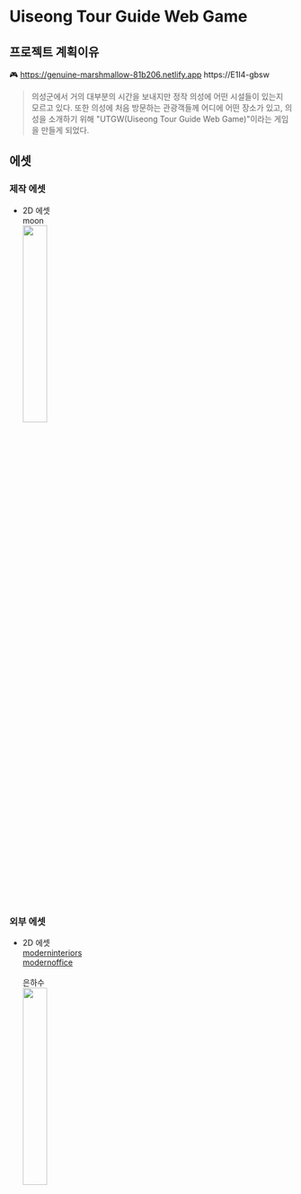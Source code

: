 # Uiseong Tour Guide Web Game
## 프로젝트 계획이유

🎮 https://genuine-marshmallow-81b206.netlify.app
https://E1I4-gbsw


> 의성군에서 거의 대부분의 시간을 보내지만 정작 의성에 어떤 시설들이 있는지 모르고 있다. 또한 의성에 처음 방문하는 관광객들께 어디에 어떤 장소가 있고, 의성을 소개하기 위해 "UTGW(Uiseong Tour Guide Web Game)"이라는 게임을 만들게 되었다.


## 에셋

### 제작 에셋
+ 2D 에셋<br>
moon<br>
<img src="https://user-images.githubusercontent.com/86923398/208624595-4b463831-fdce-498f-93b9-04aacd98f5b7.png" width="30%" height="30%"/><br><br><br>

### 외부 에셋
+ 2D 에셋 <br>
[moderninteriors](https://limezu.itch.io/moderninteriors)<br>
[modernoffice](https://limezu.itch.io/modernoffice)<br><br>
은하수<br>
<img src="https://user-images.githubusercontent.com/86923398/208625913-9350a6d8-ff14-4ccf-9e33-cf4ce7349f3d.jpg" width="30%" height="30%"/><br>
